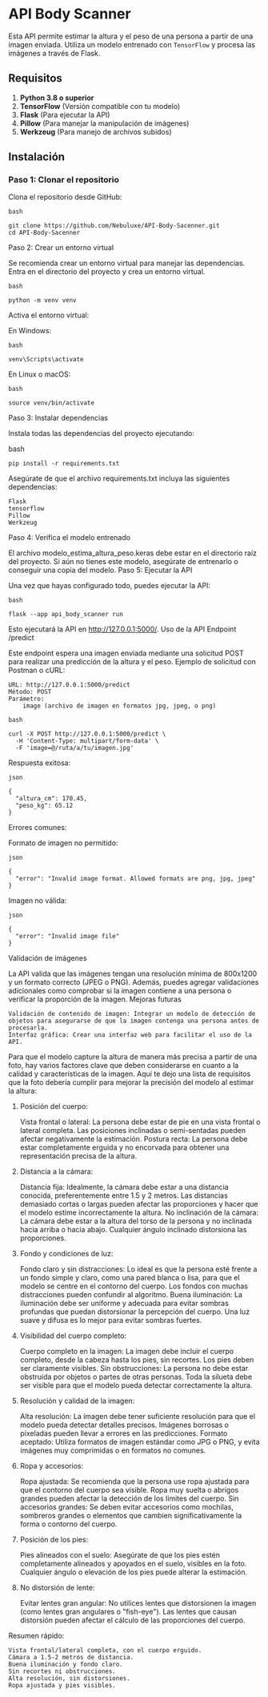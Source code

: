 # API Body Scanner

Esta API permite estimar la altura y el peso de una persona a partir de una imagen enviada. Utiliza un modelo entrenado con `TensorFlow` y procesa las imágenes a través de Flask.

## Requisitos

1. **Python 3.8 o superior**
2. **TensorFlow** (Versión compatible con tu modelo)
3. **Flask** (Para ejecutar la API)
4. **Pillow** (Para manejar la manipulación de imágenes)
5. **Werkzeug** (Para manejo de archivos subidos)

## Instalación

### Paso 1: Clonar el repositorio

Clona el repositorio desde GitHub:

    bash
    
    git clone https://github.com/Nebuluxe/API-Body-Sacenner.git
    cd API-Body-Sacenner


Paso 2: Crear un entorno virtual

Se recomienda crear un entorno virtual para manejar las dependencias. Entra en el directorio del proyecto y crea un entorno virtual.

    bash
    
    python -m venv venv

Activa el entorno virtual:

  En Windows:

    bash

    venv\Scripts\activate

En Linux o macOS:
    
    bash

    source venv/bin/activate

Paso 3: Instalar dependencias

Instala todas las dependencias del proyecto ejecutando:

bash

    pip install -r requirements.txt

Asegúrate de que el archivo requirements.txt incluya las siguientes dependencias:

    Flask
    tensorflow
    Pillow
    Werkzeug

Paso 4: Verifica el modelo entrenado

El archivo modelo_estima_altura_peso.keras debe estar en el directorio raíz del proyecto. Si aún no tienes este modelo, asegúrate de entrenarlo o conseguir una copia del modelo.
Paso 5: Ejecutar la API

Una vez que hayas configurado todo, puedes ejecutar la API:

    bash
    
    flask --app api_body_scanner run

Esto ejecutará la API en http://127.0.0.1:5000/.
Uso de la API
Endpoint /predict

Este endpoint espera una imagen enviada mediante una solicitud POST para realizar una predicción de la altura y el peso.
Ejemplo de solicitud con Postman o cURL:

    URL: http://127.0.0.1:5000/predict
    Método: POST
    Parámetro:
        image (archivo de imagen en formatos jpg, jpeg, o png)

    bash
    
    curl -X POST http://127.0.0.1:5000/predict \
      -H 'Content-Type: multipart/form-data' \
      -F 'image=@/ruta/a/tu/imagen.jpg'

Respuesta exitosa:
    
    json
    
    {
      "altura_cm": 170.45,
      "peso_kg": 65.12
    }

Errores comunes:

Formato de imagen no permitido:

    json

    {
      "error": "Invalid image format. Allowed formats are png, jpg, jpeg"
    }

Imagen no válida:
    
    json

    {
      "error": "Invalid image file"
    }

Validación de imágenes

La API valida que las imágenes tengan una resolución mínima de 800x1200 y un formato correcto (JPEG o PNG). Además, puedes agregar validaciones adicionales como comprobar si la imagen contiene a una persona o verificar la proporción de la imagen.
Mejoras futuras

    Validación de contenido de imagen: Integrar un modelo de detección de objetos para asegurarse de que la imagen contenga una persona antes de procesarla.
    Interfaz gráfica: Crear una interfaz web para facilitar el uso de la API.

Para que el modelo capture la altura de manera más precisa a partir de una foto, hay varios factores clave que deben considerarse en cuanto a la calidad y características de la imagen. Aquí te dejo una lista de requisitos que la foto debería cumplir para mejorar la precisión del modelo al estimar la altura:

1. Posición del cuerpo:

    Vista frontal o lateral: La persona debe estar de pie en una vista frontal o lateral completa. Las posiciones inclinadas o semi-sentadas pueden afectar negativamente la estimación.
    Postura recta: La persona debe estar completamente erguida y no encorvada para obtener una representación precisa de la altura.

2. Distancia a la cámara:

    Distancia fija: Idealmente, la cámara debe estar a una distancia conocida, preferentemente entre 1.5 y 2 metros. Las distancias demasiado cortas o largas pueden afectar las proporciones y hacer que el modelo estime incorrectamente la altura.
    No inclinación de la cámara: La cámara debe estar a la altura del torso de la persona y no inclinada hacia arriba o hacia abajo. Cualquier ángulo inclinado distorsiona las proporciones.

3. Fondo y condiciones de luz:

    Fondo claro y sin distracciones: Lo ideal es que la persona esté frente a un fondo simple y claro, como una pared blanca o lisa, para que el modelo se centre en el contorno del cuerpo. Los fondos con muchas distracciones pueden confundir al algoritmo.
    Buena iluminación: La iluminación debe ser uniforme y adecuada para evitar sombras profundas que puedan distorsionar la percepción del cuerpo. Una luz suave y difusa es lo mejor para evitar sombras fuertes.

4. Visibilidad del cuerpo completo:

    Cuerpo completo en la imagen: La imagen debe incluir el cuerpo completo, desde la cabeza hasta los pies, sin recortes. Los pies deben ser claramente visibles.
    Sin obstrucciones: La persona no debe estar obstruida por objetos o partes de otras personas. Toda la silueta debe ser visible para que el modelo pueda detectar correctamente la altura.

5. Resolución y calidad de la imagen:

    Alta resolución: La imagen debe tener suficiente resolución para que el modelo pueda detectar detalles precisos. Imágenes borrosas o pixeladas pueden llevar a errores en las predicciones.
    Formato aceptado: Utiliza formatos de imagen estándar como JPG o PNG, y evita imágenes muy comprimidas o en formatos no comunes.

6. Ropa y accesorios:

    Ropa ajustada: Se recomienda que la persona use ropa ajustada para que el contorno del cuerpo sea visible. Ropa muy suelta o abrigos grandes pueden afectar la detección de los límites del cuerpo.
    Sin accesorios grandes: Se deben evitar accesorios como mochilas, sombreros grandes o elementos que cambien significativamente la forma o contorno del cuerpo.

7. Posición de los pies:

    Pies alineados con el suelo: Asegúrate de que los pies estén completamente alineados y apoyados en el suelo, visibles en la foto. Cualquier ángulo o elevación de los pies puede alterar la estimación.

8. No distorsión de lente:

    Evitar lentes gran angular: No utilices lentes que distorsionen la imagen (como lentes gran angulares o "fish-eye"). Las lentes que causan distorsión pueden afectar el cálculo de las proporciones del cuerpo.

Resumen rápido:

    Vista frontal/lateral completa, con el cuerpo erguido.
    Cámara a 1.5-2 metros de distancia.
    Buena iluminación y fondo claro.
    Sin recortes ni obstrucciones.
    Alta resolución, sin distorsiones.
    Ropa ajustada y pies visibles.
